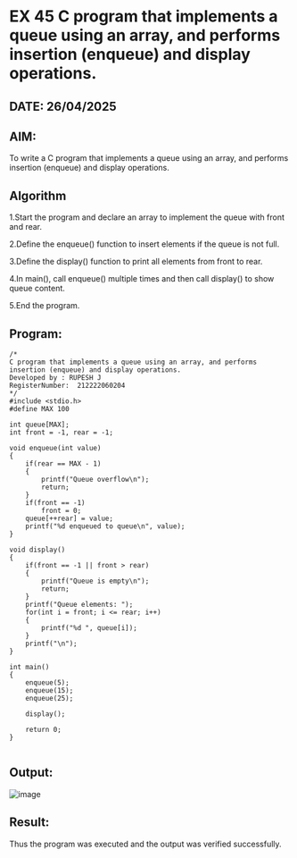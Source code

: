 # EX 45 C program that implements a queue using an array, and performs insertion (enqueue) and display operations.
## DATE: 26/04/2025
## AIM:
To write a C program that implements a queue using an array, and performs insertion (enqueue) and display operations. 

## Algorithm
1.Start the program and declare an array to implement the queue with front and rear.

2.Define the enqueue() function to insert elements if the queue is not full.

3.Define the display() function to print all elements from front to rear.

4.In main(), call enqueue() multiple times and then call display() to show queue content.

5.End the program.

## Program:
```
/*
C program that implements a queue using an array, and performs insertion (enqueue) and display operations.
Developed by : RUPESH J
RegisterNumber:  212222060204
*/
#include <stdio.h>
#define MAX 100

int queue[MAX];
int front = -1, rear = -1;

void enqueue(int value)
{
    if(rear == MAX - 1)
    {
        printf("Queue overflow\n");
        return;
    }
    if(front == -1)
        front = 0;
    queue[++rear] = value;
    printf("%d enqueued to queue\n", value);
}

void display()
{
    if(front == -1 || front > rear)
    {
        printf("Queue is empty\n");
        return;
    }
    printf("Queue elements: ");
    for(int i = front; i <= rear; i++)
    {
        printf("%d ", queue[i]);
    }
    printf("\n");
}

int main()
{
    enqueue(5);
    enqueue(15);
    enqueue(25);

    display();

    return 0;
}


```

## Output:
![image](https://github.com/user-attachments/assets/80cfbb8e-5df8-4270-ad00-fd68e3813c15)



## Result:
Thus the program was executed and the output was verified successfully.
